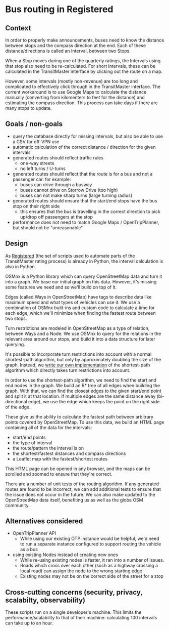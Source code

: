# Bus routing in Registered

## Context
In order to properly make announcements, buses need to know the distance between stops and the compass direction at the end. Each of these distance/directions is called an Interval, between two Stops.

When a Stop moves during one of the quarterly ratings, the Intervals using that stop also need to be re-calculated. For short intervals, these can be calculated in the TransitMaster interface by clicking out the route on a map.

However, some intervals (mostly non-revenue) are too long and complicated to effectively click through in the TransitMaster interface. The current workaround is to use Google Maps to calculate the distance manually (converting from kilomenters to feet for the distance) and estimating the compass direction. This process can take days if there are many stops to update.

## Goals / non-goals
- query the database directly for missing intervals, but also be able to use a CSV for off-VPN use
- automatic calculation of the correct distance / direction for the given intervals
- generated routes should reflect traffic rules
	- one-way streets
	- no left turns / U-turns
- generated routes should reflect that the route is for a bus and not a passenger car. for example:
	- buses can drive through a busway
	- buses cannot drive on Storrow Drive (too high)
	- buses can not make sharp turns (large turning radius)
- generated routes should ensure that the start/end stops have the bus stop on their right side
	- this ensures that the bus is travelling in the correct direction to pick up/drop off passengers at the stop
- performance does not need to match Google Maps / OpenTripPlanner, but should not be "unreasonable"

## Design
As [Registered](https://github.com/mbta/registered) (the set of scripts used to automate parts of the TransitMaster rating process) is already in Python, the interval calculation is also in Python.

OSMnx is a Python library which can query OpenStreetMap data and turn it into a graph. We base our initial graph on this data. However, it's missing some features we need and so we'll build on top of it.

Edges (called Ways in OpenStreetMap) have tags to describe data like maximum speed and what types of vehicles can use it. We use a combination of OSMnx built-ins and custom code to calculate a time for each edge, which we'll minimize when finding the fastest route between two stops.

Turn restrictions are modeled in OpenStreetMap as a type of relation, between Ways and a Node. We use OSMnx to query for the relations in the relevant area around our stops, and build it into a data structure for later querying.

It's possible to incorporate turn restrictions into account with a normal shortest-path algorithm, but only by approximately doubling the size of the graph. Instead, we [write our own implementation](https://github.com/networkx/networkx/pull/4679) of the shortest-path algorithm which directly takes turn restrictions into account.

In order to use the shortest-path algorithm, we need to find the start and end nodes in the graph. We build an R* tree of all edges when building the graph. With that, we can find the closest edges to the given start/end point and split it at that location. If multiple edges are the same distance away (bi-directional edge), we use the edge which keeps the point on the right side of the edge.

These give us the ability to calculate the fastest path between arbitrary points covered by OpenStreetMap. To use this data, we build an HTML page containing all of the data for the intervals: 
- start/end points
- the type of interval
- the route/pattern the interval is on
- the shortest/fastest distances and compass directions
- a Leaflet map with the fastest/shortest routes

This HTML page can be opened in any browser, and the maps can be scrolled and zoomed to ensure that they're correct.

There are a number of unit tests of the routing algorithm. If any generated routes are found to be incorrect, we can add additional tests to ensure that the issue does not occur in the future. We can also make updated to the OpenStreetMap data itself, benefiting us as well as the globa OSM community.

## Alternatives considered
- OpenTripPlanner API
	- While using our existing OTP instance would be helpful, we'd need to run a separate instance configured to support routing the vehicle as a bus
- using existing Nodes instead of creating new ones
	- While re-using existing nodes is faster, it ran into a number of issues.
	- Roads which cross over each other (such as a highway crossing a local road) can assign the node to the wrong starting edge
	- Existing nodes may not be on the correct side of the street for a stop

## Cross-cutting concerns (security, privacy, scalabilty, observability)
These scripts run on a single developer's machine. This limits the performance/scalability to that of their machine: calculating 100 intervals can take up to an hour. 
